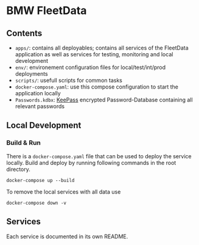 # BMW FleetData

## Contents

- `apps/`: contains all deployables; contains all services of the FleetData application as well as services for testing, monitoring and local development
- `env/`: environement configuration files for local/test/int/prod deployments
- `scripts/`: usefull scripts for common tasks
- `docker-compose.yaml`: use this compose configuration to start the application locally
- `Passwords.kdbx`: [KeePass](keepass.info) encrypted Password-Database containing all relevant passwords

## Local Development

### Build & Run

There is a `docker-compose.yaml` file that can be used to deploy the service locally. 
Build and deploy by running following commands in the root directory.

```
docker-compose up --build
```

To remove the local services with all data use 
```
docker-compose down -v
```

## Services

Each service is documented in its own README.